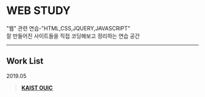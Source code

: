 # WEB STUDY
"웹" 관련 연습-"HTML,CSS,JQUERY,JAVASCRIPT"  
잘 만들어진 사이트들을 직접 코딩해보고 정리하는 연습 공간 

---

## Work List
2019.05
> **[KAIST OUIC](/kaistOuic.md)**

